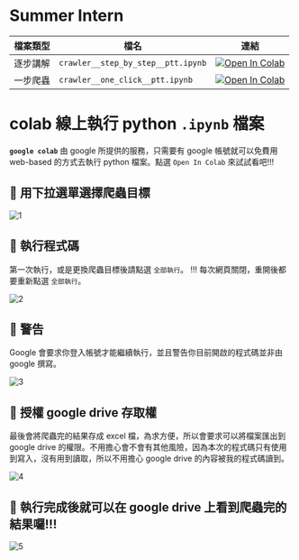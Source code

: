 # **Summer Intern**

| 檔案類型 | 檔名                               | 連結                                                                                                                                                                                               |
|:--------:| ---------------------------------- | -------------------------------------------------------------------------------------------------------------------------------------------------------------------------------------------------- |
| 逐步講解 | `crawler__step_by_step__ptt.ipynb` | [![Open In Colab](https://colab.research.google.com/assets/colab-badge.svg)](https://colab.research.google.com/github/hsiangjenli/2023-summer-intern/blob/master/crawler__step_by_step__ptt.ipynb) |
| 一步爬蟲 | `crawler__one_click__ptt.ipynb` | [![Open In Colab](https://colab.research.google.com/assets/colab-badge.svg)](https://colab.research.google.com/github/hsiangjenli/2023-summer-intern/blob/master/crawler__one_click__ptt.ipynb) |

# colab 線上執行 python `.ipynb` 檔案
**`google colab`**  由 google 所提供的服務，只需要有 google 帳號就可以免費用 web-based 的方式去執行 python 檔案。點選 `Open In Colab` 來試試看吧!!!

## 🚀 用下拉選單選擇爬蟲目標

![1](https://github.com/hsiangjenli/2023-summer-intern/blob/master/images/colab_1.png?raw=true)

## 🚀 執行程式碼
第一次執行，或是更換爬蟲目標後請點選 `全部執行`。
!!! 每次網頁關閉，重開後都要重新點選 `全部執行`。

![2](https://github.com/hsiangjenli/2023-summer-intern/blob/master/images/colab_2.png?raw=true)

## 🚀 警告
Google 會要求你登入帳號才能繼續執行，並且警告你目前開啟的程式碼並非由 google 撰寫。

![3](https://github.com/hsiangjenli/2023-summer-intern/blob/master/images/colab_3.png?raw=true)

## 🚀 授權 google drive 存取權
最後會將爬蟲完的結果存成 excel 檔，為求方便，所以會要求可以將檔案匯出到 google drive 的權限。不用擔心會不會有其他風險，因為本次的程式碼只有使用到寫入，沒有用到讀取，所以不用擔心 google drive 的內容被我的程式碼讀到。

![4](https://github.com/hsiangjenli/2023-summer-intern/blob/master/images/colab_4.png?raw=true)

## 🚀 執行完成後就可以在 google drive 上看到爬蟲完的結果囉!!!

![5](https://github.com/hsiangjenli/2023-summer-intern/blob/master/images/colab_5.png?raw=true)
